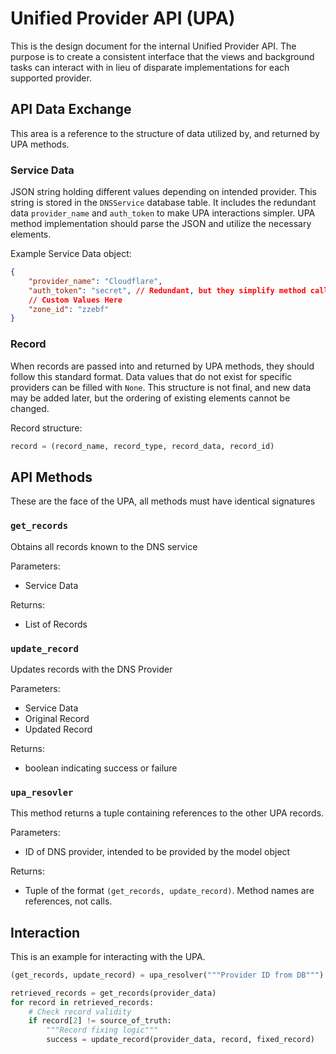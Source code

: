 # Unified Provider API (UPA)

This is the design document for the internal Unified Provider API. The purpose is to create a consistent interface that 
the views and background tasks can interact with in lieu of disparate implementations for each supported provider.


## API Data Exchange
This area is a reference to the structure of data utilized by, and returned by UPA methods.

### Service Data
JSON string holding different values depending on intended provider. This string is stored in the `DNSService` database 
table. It includes the redundant data `provider_name` and `auth_token` to make UPA interactions simpler. UPA method
implementation should parse the JSON and utilize the necessary elements.

Example Service Data object:
```json lines
{
	"provider_name": "Cloudflare",
	"auth_token": "secret", // Redundant, but they simplify method calls
	// Custom Values Here
	"zone_id": "zzebf"
}
```

### Record
When records are passed into and returned by UPA methods, they should follow this standard format.
Data values that do not exist for specific providers can be filled with `None`.
This structure is not final, and new data may be added later, but the ordering of existing elements cannot be changed.

Record structure:
```python
record = (record_name, record_type, record_data, record_id)
```

## API Methods
These are the face of the UPA, all methods must have identical signatures 

### `get_records`
Obtains all records known to the DNS service

Parameters:
- Service Data

Returns:
- List of Records

### `update_record`
Updates records with the DNS Provider

Parameters:
- Service Data
- Original Record
- Updated Record

Returns:
- boolean indicating success or failure

### `upa_resovler`
This method returns a tuple containing references to the other UPA records.

Parameters:
- ID of DNS provider, intended to be provided by the model object

Returns:
- Tuple of the format `(get_records, update_record)`. Method names are references, not calls.

## Interaction
This is an example for interacting with the UPA.

```python
(get_records, update_record) = upa_resolver("""Provider ID from DB""")

retrieved_records = get_records(provider_data)
for record in retrieved_records:
    # Check record validity
    if record[2] != source_of_truth:
        """Record fixing logic"""
        success = update_record(provider_data, record, fixed_record)
    
    
```